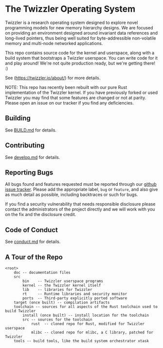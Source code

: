 # The Twizzler Operating System

Twizzler is a research operating system designed to explore novel
programming models for new memory hierarchy designs. We are focused on
providing an environment designed around invariant data references and
long-lived pointers, thus being well suited for byte-addressible
non-volatile memory and multi-node networked applications.

This repo contains source code for the kernel and userspace, along
with a build system that bootstraps a Twizzler userspace. You can
write code for it and play around! We're not quite production ready,
but we're getting there! :)

See (https://twizzler.io/about/) for more details.

NOTE: This repo has recently been rebuilt with our pure Rust
implementation of the Twizzler kernel.  If you have previously forked
or used Twizzler you may find that some features are changed or not at
parity.  Please open an issue on our tracker if you find any
deficiencies.

## Building

See [BUILD.md](doc/src/BUILD.md) for details.

## Contributing

See [develop.md](doc/src/develop.md) for details.

## Reporting Bugs

All bugs found and features requested must be reported through our [github issue tracker](https://github.com/twizzler-operating-system/twizzler/issues).
Please add the appropriate label, ```bug``` or ```feature```, and also give as much detail as possible, including backtraces or such for bugs.

If you find a security vulnerability that needs responsible disclosure please contact the administrators of the project directly and we
will work with you on the fix and the disclosure credit.

## Code of Conduct

See [conduct.md](doc/src/conduct.md) for details.

## A Tour of the Repo

```
<root>
    doc -- documentation files
    src
        bin    -- Twizzler userspace programs
        kernel -- the Twizzler kernel itself
        lib    -- libraries for Twizzler
        rt     -- Runtime libraries and security monitor
        ports  -- Third-party explicitly ported software
    target (once built) -- compilation artifacts
    toolchain -- sources for all aspects of the Rust toolchain used to build Twizzler
        install (once built) -- install location for the toolchain
        src -- sources for the toolchain
            rust  -- cloned repo for Rust, modified for Twizzler userspace
            mlibc -- cloned repo for mlibc, a C library, patched for Twizzler
    tools -- build tools, like the build system orchestrator xtask
```
